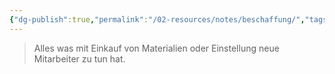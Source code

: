 ```yaml
---
{"dg-publish":true,"permalink":"/02-resources/notes/beschaffung/","tags":["BWL"],"noteIcon":"","updated":"2025-09-16T10:34:30.868+02:00"}
---
```


>Alles was mit Einkauf von Materialien oder Einstellung neue Mitarbeiter zu tun hat.

